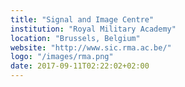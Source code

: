 ```yaml
---
title: "Signal and Image Centre"
institution: "Royal Military Academy"
location: "Brussels, Belgium"
website: "http://www.sic.rma.ac.be/"
logo: "/images/rma.png"
date: 2017-09-11T02:22:02+02:00
---
```


